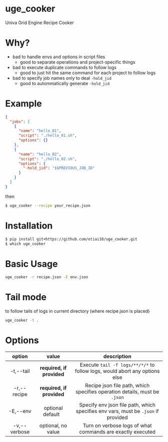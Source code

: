 # uge_cooker

Univa Grid Engine Recipe Cooker

# Why?

- bad to handle envs and options in script files
	- good to separate operations and project-specific things
- bad to execute duplicate commands to follow logs
	- good to just hit the same command for each project to follow logs
- bad to specify job names only to deal `-hold_jid`
	- good to autommatically generate `-hold_jid`

# Example

```json
{
  "jobs": [
    {
      "name": "hello_01",
      "script": "./hello_01.sh",
      "options": {}
    },
    {
      "name": "hello_02",
      "script": "./hello_02.sh",
      "options": {
        "-hold_jid": "$$PREVIOUS_JOB_ID"
      }
    }
  ]
}
```

then

```sh
$ uge_cooker --recipe your_recipe.json
```

# Installation

```sh
$ pip install git+https://github.com/otiai10/uge_cooker.git
$ which uge_cooker
```

# Basic Usage

```sh
uge_cooker -r recipe.json -E env.json
```

# Tail mode

to follow tails of logs in current directory (where recipe.json is placed)

```sh
uge_cooker -t .
```

# Options

| option | value | description |
|:-------:|:-------:|:-----------:|
| -t,--tail | **required, if provided** | Execute `tail -f logs/**/*/*` to follow logs, would abort any options else |
| -r,--recipe | **required, if provided** | Recipe json file path, which specifies operation details, must be `.json` |
| -E,--env    | optional default ` ` | Specify env json file path, which specifies env vars, must be `.json` if provided |
| -v,--verbose | optional, no value | Turn on verbose logs of what commands are exactly executed |
